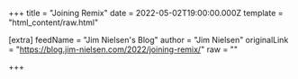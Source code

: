 
+++
title = "Joining Remix"
date = 2022-05-02T19:00:00.000Z
template = "html_content/raw.html"

[extra]
feedName = "Jim Nielsen's Blog"
author = "Jim Nielsen"
originalLink = "https://blog.jim-nielsen.com/2022/joining-remix/"
raw = ""

+++

